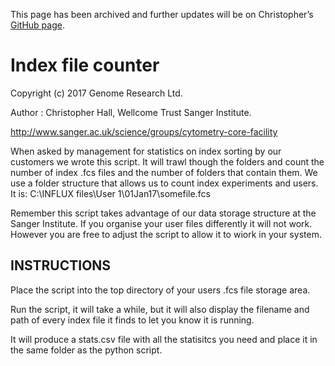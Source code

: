 This page has been archived and further updates will be on Christopher’s [GitHub page]( https://github.com/hally166/Influx-index-file-counter).

# Index file counter

Copyright (c) 2017 Genome Research Ltd.

Author : Christopher Hall, Wellcome Trust Sanger Institute.

http://www.sanger.ac.uk/science/groups/cytometry-core-facility

When asked by management for statistics on index sorting by our customers we wrote this script.  It will trawl though the folders and count the number of index .fcs files and the number of folders that contain them. We use a folder structure that allows us to count index experiments and users.  It is: C:\INFLUX files\User 1\01Jan17\somefile.fcs

Remember this script takes advantage of our data storage structure at the Sanger Institute.  If you organise your user files differently it will not work.  However you are free to adjust the script to allow it to wiork in your system.

## INSTRUCTIONS
Place the script into the top directory of your users .fcs file storage area.

Run the script, it will take a while, but it will also display the filename and path of every index file it finds to let you know it is running.

It will produce a stats.csv file with all the statisitcs you need and place it in the same folder as the python script.
